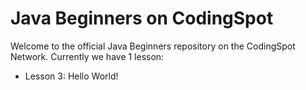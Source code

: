 Java Beginners on CodingSpot
=

Welcome to the official Java Beginners repository on the CodingSpot Network. Currently we have 1 lesson:

* Lesson 3: Hello World!

